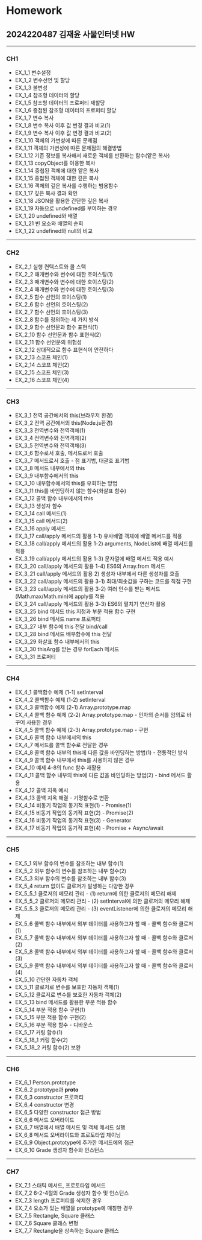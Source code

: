 # Homework 
## 2024220487 김재윤 사물인터넷 HW
***
### CH1
  + EX_1_1 변수설정 
  + EX_1_2 변수선언 및 할당 
  + EX_1_3 불변성
  + EX_1_4 참조형 데이터의 할당
  + EX_1_5 참조형 데이터의 프로퍼티 재할당
  + EX_1_6 중첩된 참조형 데이터의 프로퍼티 할당  
  + EX_1_7 변수 복사  
  + EX_1_8 변수 복사 이후 값 변경 결과 비교(1)  
  + EX_1_9 변수 복사 이후 값 변경 결과 비교(2)  
  + EX_1_10 객체의 가변성에 따른 문제점  
  + EX_1_11 객체의 가변성에 따른 문제점의 해결방법  
  + EX_1_12 기존 정보를 복사해서 새로운 객체를 반환하는 함수(얕은 복사) 
  + EX_1_13 copyObject를 이용한 복사  
  + EX_1_14 중첩된 객체에 대한 얕은 복사  
  + EX_1_15 중첩된 객체에 대한 깊은 복사
  + EX_1_16 객체의 깊은 복사를 수행하는 범용함수  
  + EX_1_17 깊은 복사 결과 확인
  + EX_1_18 JSON을 활용한 간단한 깊은 복사  
  + EX_1_19 자동으로 undefined를 부여하는 경우  
  + EX_1_20 undefined와 배열
  + EX_1_21 빈 요소와 배열의 순회
  + EX_1_22 undefined와 null의 비교

***
### CH2
  + EX_2_1 실행 컨텍스트와 콜 스택
  + EX_2_2 매개변수와 변수에 대한 호이스팅(1)  
  + EX_2_3 매개변수와 변수에 대한 호이스팅(2)
  + EX_2_4 매개변수와 변수에 대한 호이스팅(3)
  + EX_2_5 함수 선언의 호이스팅(1)  
  + EX_2_6 함수 선언의 호이스팅(2)  
  + EX_2_7 함수 선언의 호이스팅(3)  
  + EX_2_8 함수를 정의하는 세 가지 방식  
  + EX_2_9 함수 선언문과 함수 표현식(1)  
  + EX_2_10 함수 선언문과 함수 표현식(2)
  + EX_2_11 함수 선언문의 위험성 
  + EX_2_12 상대적으로 함수 표현식이 안전하다
  + EX_2_13 스코프 체인(1)  
  + EX_2_14 스코프 체인(2) 
  + EX_2_15 스코프 체인(3) 
  + EX_2_16 스코프 체인(4)

***
### CH3
  + EX_3_1 전역 공간에서의 this(브라우저 환경)  
  + EX_3_2 전역 공간에서의 this(Node.js환경)  
  + EX_3_3 전역변수와 전역객체(1)
  + EX_3_4 전역변수와 전역객체(2)  
  + EX_3_5 전역변수와 전역객체(3) 
  + EX_3_6 함수로서 호출, 메서드로서 호출
  + EX_3_7 메서드로서 호출 - 점 표기법, 대괄호 표기법 
  + EX_3_8 메서드 내부에서의 this
  + EX_3_9 내부함수에서의 this  
  + EX_3_10 내부함수에서의 this를 우회하는 방법  
  + EX_3_11 this를 바인딩하지 않는 함수(화살표 함수)
  + EX_3_12 콜백 함수 내부에서의 this
  + EX_3_13 생성자 함수
  + EX_3_14 call 메서드(1)  
  + EX_3_15 call 메서드(2) 
  + EX_3_16 apply 메서드
  + EX_3_17 call/apply 메서드의 활용 1-1) 유사배열 객체에 배열 메서드를 적용
  + EX_3_18 call/apply 메서드의 활용 1-2) arguments, NodeList에 배열 메서드를 적용
  + EX_3_19 call/apply 메서드의 활용 1-3) 문자열에 배열 메서드 적용 예시
  + EX_3_20 call/apply 메서드의 활용 1-4) ES6의 Array.from 메서드 
  + EX_3_21 call/apply 메서드의 활용 2) 생성자 내부에서 다른 생성자를 호출 
  + EX_3_22 call/apply 메서드의 활용 3-1) 최대/최솟값을 구하는 코드를 직접 구현
  + EX_3_23 call/apply 메서드의 활용 3-2) 여러 인수를 받는 메서드(Math.max/Math.min)에 apply를 적용
  + EX_3_24 call/apply 메서드의 활용 3-3) ES6의 펼치기 연산자 활용
  + EX_3_25 bind 메서드 this 지정과 부분 적용 함수 구현
  + EX_3_26 bind 메서드 name 프로퍼티 
  + EX_3_27 내부 함수에 this 전달 bind/call
  + EX_3_28 bind 메서드 배부함수에 this 전달  
  + EX_3_29 화살표 함수 내부에서의 this 
  + EX_3_30 thisArg를 받는 경우 forEach 메서드
  + EX_3_31 프로퍼티

***
### CH4
+ EX_4_1 콜백함수 예제 (1-1) setInterval
+ EX_4_2 콜백함수 예제 (1-2) setInterval
+ EX_4_3 콜백함수 예제 (2-1) Array.prototype.map
+ EX_4_4 콜백 함수 예제 (2-2) Array.prototype.map - 인자의 순서를 임의로 바꾸어 사용한 경우
+ EX_4_5 콜백 함수 예제 (2-3) Array.prototype.map - 구현
+ EX_4_6 콜백 함수 내부에서의 this
+ EX_4_7 메서드를 콜백 함수로 전달한 경우
+ EX_4_8 콜백 함수 내부의 this에 다른 값을 바인딩하는 방법(1) - 전통적인 방식
+ EX_4_9 콜백 함수 내부에서 this를 사용하지 않은 경우
+ EX_4_10 예제 4-8의 func 함수 재활용
+ EX_4_11 콜백 함수 내부의 this에 다른 값을 바인딩하는 방법(2) - bind 메서드 활용
+ EX_4_12 콜백 지옥 예시
+ EX_4_13 콜백 지옥 해결 - 기명함수로 변환
+ EX_4_14 비동기 작업의 동기적 표현(1) - Promise(1)
+ EX_4_15 비동기 작업의 동기적 표현(2) - Promise(2)
+ EX_4_16 비동기 작업의 동기적 표현(3) - Generator
+ EX_4_17 비동기 작업의 동기적 표현(4) - Promise + Async/await

***
### CH5
+ EX_5_1 외부 함수의 변수를 참조하는 내부 함수(1)
+ EX_5_2 외부 함수의 변수를 참조하는 내부 함수(2)
+ EX_5_3 외부 함수의 변수를 참조하는 내부 함수(3)
+ EX_5_4 return 없이도 클로저가 발생하는 다양한 경우
+ EX_5_5_1 클로저의 메모리 관리 - (1) return에 의한 클로저의 메모리 해제
+ EX_5_5_2 클로저의 메모리 관리 - (2) setInterval에 의한 클로저의 메모리 해제
+ EX_5_5_3 클로저의 메모리 관리 - (3) eventListener에 의한 클로저의 메모리 해제
+ EX_5_6 콜백 함수 내부에서 외부 데이터를 사용하고자 할 때 - 콜백 함수와 클로저(1)
+ EX_5_7 콜백 함수 내부에서 외부 데이터를 사용하고자 할 때 - 콜백 함수와 클로저(2)
+ EX_5_8 콜백 함수 내부에서 외부 데이터를 사용하고자 할 때 - 콜백 함수와 클로저(3)
+ EX_5_9 콜백 함수 내부에서 외부 데이터를 사용하고자 할 때 - 콜백 함수와 클로저(4)
+ EX_5_10 간단한 자동차 객체
+ EX_5_11 클로저로 변수를 보호한 자동차 객체(1)
+ EX_5_12 클로저로 변수를 보호한 자동차 객체(2)
+ EX_5_13 bind 메서드를 활용한 부분 적용 함수
+ EX_5_14 부분 적용 함수 구현(1)
+ EX_5_15 부분 적용 함수 구현(2)
+ EX_5_16 부분 적용 함수 - 디바운스
+ EX_5_17 커링 함수(1)
+ EX_5_18_1 커링 함수(2)
+ EX_5_18_2 커링 함수(2) 보완

***
### CH6
+ EX_6_1 Person.prototype
+ EX_6_2 prototype과 __proto__
+ EX_6_3 constructor 프로퍼티
+ EX_6_4 constructor 변경
+ EX_6_5 다양한 constructor 접근 방법
+ EX_6_6 메서드 오버라이드
+ EX_6_7 배열에서 배열 메서드 및 객체 메서드 실행
+ EX_6_8 메서드 오버라이드와 프로토타입 체이닝
+ EX_6_9 Object.prototype에 추가한 메서드에의 접근
+ EX_6_10 Grade 생성자 함수와 인스턴스

***
### CH7
+ EX_7_1 스태틱 메서드, 프로토타입 메서드
+ EX_7_2 6-2-4절의 Grade 생성자 함수 및 인스턴스
+ EX_7_3 length 프로퍼티를 삭제한 경우
+ EX_7_4 요소가 있는 배열을 prototype에 매칭한 경우
+ EX_7_5 Rectangle, Square 클래스
+ EX_7_6 Square 클래스 변형
+ EX_7_7 Rectangle을 상속하는 Square 클래스
